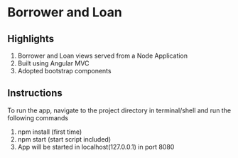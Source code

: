 # Borrower and Loan

## Highlights
1. Borrower and Loan views served from a Node Application
2. Built using Angular MVC
3. Adopted bootstrap components

## Instructions
To run the app, navigate to the project directory in terminal/shell and run the following commands
1. npm install (first time)
2. npm start (start script included)
3. App will be started in localhost(127.0.0.1) in port 8080
